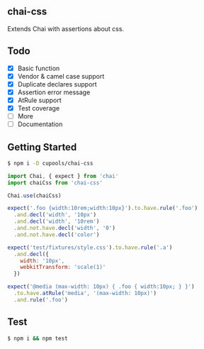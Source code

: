 ## chai-css

Extends Chai with assertions about css.

## Todo

- [x] Basic function
- [x] Vendor & camel case support
- [x] Duplicate declares support
- [x] Assertion error message
- [x] AtRule support
- [x] Test coverage
- [ ] More
- [ ] Documentation

## Getting Started

```bash
$ npm i -D cupools/chai-css
```

```js
import Chai, { expect } from 'chai'
import chaiCss from 'chai-css'

Chai.use(chaiCss)

expect('.foo {width:10rem;width:10px}').to.have.rule('.foo')
  .and.decl('width', '10px')
  .and.decl('width', '10rem')
  .and.not.have.decl('width', '0')
  .and.not.have.decl('color')

expect('test/fixtures/style.css').to.have.rule('.a')
  .and.decl({
    width: '10px',
    webkitTransform: 'scale(1)'
  })

expect('@media (max-width: 10px) { .foo { width:10px; } }')
  .to.have.atRule('media', '(max-width: 10px)')
  .and.rule('.foo')
```

## Test

```bash
$ npm i && npm test
```
